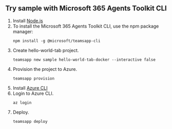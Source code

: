 ## Try sample with Microsoft 365 Agents Toolkit CLI

1. Install [Node.js](https://nodejs.org/download/)
1. To install the Microsoft 365 Agents Toolkit CLI, use the npm package manager:
    ```
    npm install -g @microsoft/teamsapp-cli
    ```
1. Create hello-world-tab project.
    ```
    teamsapp new sample hello-world-tab-docker --interactive false
    ```
1. Provision the project to Azure.
    ```
    teamsapp provision
    ```
1. Install [Azure CLI](https://learn.microsoft.com/cli/azure/install-azure-cli)
1. Login to Azure CLI.
   ```
   az login
   ```
1. Deploy.
    ```
    teamsapp deploy
    ```